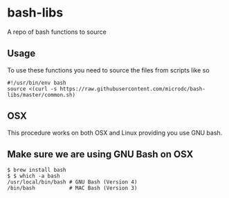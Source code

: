 # bash-libs
A repo of bash functions to source

## Usage
To use these functions you need to source the files from scripts like so
```
#!/usr/bin/env bash
source <(curl -s https://raw.githubusercontent.com/microdc/bash-libs/master/common.sh)
```

## OSX
This procedure works on both OSX and Linux providing you use GNU bash.

## Make sure we are using GNU Bash on OSX
```
$ brew install bash
$ $ which -a bash
/usr/local/bin/bash # GNU Bash (Version 4)
/bin/bash           # MAC Bash (Version 3)
```

